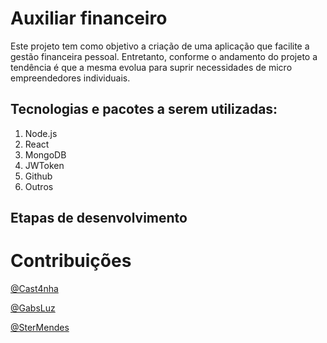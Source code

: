 # Auxiliar financeiro
Este projeto tem como objetivo a criação de uma aplicação que facilite a gestão financeira pessoal. Entretanto, conforme o andamento do projeto a tendência é que a mesma evolua para suprir necessidades de micro empreendedores individuais.

## Tecnologias e pacotes a serem utilizadas:
 1. Node.js
 2. React
 3. MongoDB
 4. JWToken
 5. Github
 6. Outros

## Etapas de desenvolvimento
<!-- 1. Semana 08/02/2023 - 16/02/2023
- [X] Criação da API REST
- [ ] Implementação do JWToken
- [X] Criação da página de login
- [X] Desenvolver pipeline (Parcial)


2. Semana 16/02/2023 - 23/02/2023
- [ ] Criação de teste
- [ ] Ajustar DAST do pipeline (Falta autenticação SNYK)
- [ ] Definir frontend
- [X] Estruturar deploy do projeto

3. Semana 23/02/2023 - 03/03/2023
- [ ] A definir
- [ ] A definir
- [ ] A definir
- [ ] A definir -->

# Contribuições

[@Cast4nha](https://github.com/Cast4nha)

[@GabsLuz](https://github.com/GabsLUZ)

[@SterMendes](https://github.com/SterMendes)